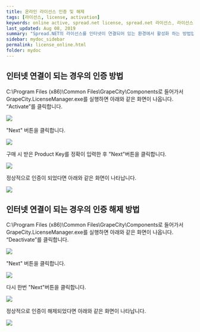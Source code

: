 ```yaml
---
title: 온라인 라이선스 인증 및 해제
tags: [라이선스, license, activation]
keywords: online active, spread.net license, spread.net 라이선스, 라이선스 인증
last_updated: Aug 08, 2019
summary: "Spread.NET의 라이선스를 인터넷이 연결되어 있는 환경에서 활성화 하는 방법입니다."
sidebar: mydoc_sidebar
permalink: license_online.html
folder: mydoc
---
```


## 인터넷 연결이 되는 경우의 인증 방법

C:\Program Files (x86)\Common Files\GrapeCity\Components로 들어가서 GrapeCity.LicenseManager.exe를 실행하면 아래와 같은 화면이 나옵니다. “Activate”를 클릭합니다.

![](https://www.grapecity.co.kr/images/training/spread/tc-online-1.png)

"Next" 버튼을 클릭합니다.

![](https://www.grapecity.co.kr/images/training/spread/tc-online-2.png)

구매 시 받은 Product Key를 정확이 입력한 후 "Next"버튼을 클릭합니다.

![](https://www.grapecity.co.kr/images/training/spread/tc-online-3.png)

정상적으로 인증이 되었다면 아래와 같은 화면이 나타납니다.

![](https://www.grapecity.co.kr/images/training/spread/tc-online-4.png)

## 인터넷 연결이 되는 경우의 인증 해제 방법

C:\Program Files (x86)\Common Files\GrapeCity\Components로 들어가서 GrapeCity.LicenseManager.exe를 실행하면 아래와 같은 화면이 나옵니다. “Deactivate”를 클릭합니다.

![](https://www.grapecity.co.kr/images/training/spread/tc-onlineDeact-1.png)

"Next" 버튼을 클릭합니다.

![](https://www.grapecity.co.kr/images/training/spread/tc-onlineDeact-2.png)

다시 한번 "Next"버튼을 클릭합니다.

![](https://www.grapecity.co.kr/images/training/spread/tc-onlineDeact-3.png)

정상적으로 인증이 해제되었다면 아래와 같은 화면이 나타납니다.

![](https://www.grapecity.co.kr/images/training/spread/tc-onlineDeact-4.png)
